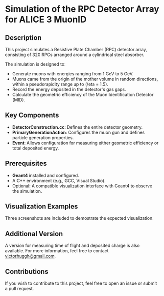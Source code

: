 # Simulation of the RPC Detector Array for ALICE 3 MuonID  

## Description  
This project simulates a Resistive Plate Chamber (RPC) detector array, consisting of 320 RPCs arranged around a cylindrical steel absorber.  

The simulation is designed to:  
- Generate muons with energies ranging from 1 GeV to 5 GeV.  
- Muons came from the origin of the mother volume in random directions, within a pseudorapidity range up to \(\eta = 1.5\).  
- Record the energy deposited in the detector's gas gaps.  
- Calculate the geometric efficiency of the Muon Identification Detector (MID).  

## Key Components  
- **DetectorConstruction.cc**: Defines the entire detector geometry.  
- **PrimaryGenerationAction**: Configures the muon gun and defines particle generation properties.  
- **Event**: Allows configuration for measuring either geometric efficiency or total deposited energy.  

## Prerequisites  
- **Geant4** installed and configured.  
- A C++ environment (e.g., GCC, Visual Studio).  
- Optional: A compatible visualization interface with Geant4 to observe the simulation.

## Visualization Examples
Three screenshots are included to demostrate the expected visualization.

## Additional Version
A version for measuring time of flight and deposited charge is also available. For more information, feel free to contact victorhuggh@gmail.com.

## Contributions 
If you wish to contribute to this project, feel free to open an issue or submit a pull request.

